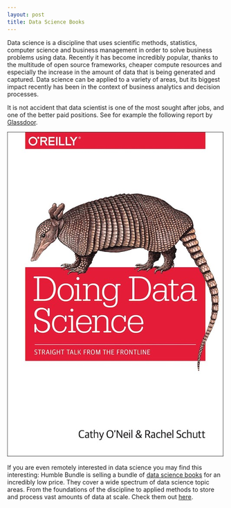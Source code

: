 ```yaml
---
layout: post
title: Data Science Books
---
```


Data science is a discipline that uses scientific methods, statistics, computer science and business management in order
to solve business problems using data. Recently it has become incredibly popular, thanks to the multitude of
open source frameworks, cheaper compute resources and especially the increase in the
amount of data that is being generated and captured. Data science can be applied to a variety of areas,
but its biggest impact recently has been in the context of business analytics and decision processes.

It is not accident that data scientist is one of the most sought after jobs, and one of the better paid positions. 
See for example the following report by [Glassdoor](https://www.glassdoor.com/List/Best-Jobs-in-America-LST_KQ0,20.htm).

![Data Science book](/images/doing-data-science.jpg)

If you are even remotely interested in data science you may find this interesting: Humble Bundle is selling a
bundle of [data science books](https://www.humblebundle.com/books/data-science-books) for an incredibly low price. They cover
a wide spectrum of data science topic areas. From the foundations of the discipline to applied methods to store and
process vast amounts of data at scale. Check them out [here](https://www.humblebundle.com/books/data-science-books).

